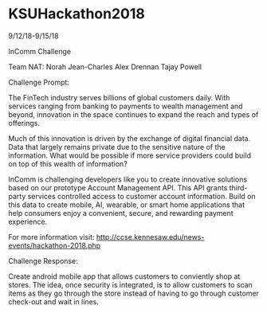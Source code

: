 # KSUHackathon2018

9/12/18-9/15/18

InComm Challenge

Team NAT: 
Norah Jean-Charles
Alex Drennan
Tajay Powell

Challenge Prompt: 

The FinTech industry serves billions of global customers daily. With services ranging from banking to payments to wealth management and beyond, innovation in the space continues to expand the reach and types of offerings. 

Much of this innovation is driven by the exchange of digital financial data. Data that largely remains private due to the sensitive nature of the information. What would be possible if more service providers could build on top of this wealth of information?

InComm is challenging developers like you to create innovative solutions based on our prototype Account Management API. This API grants third-party services controlled access to customer account information. Build on this data to create mobile, AI, wearable, or smart home applications that help consumers enjoy a convenient, secure, and rewarding payment experience.

For more information visit: http://ccse.kennesaw.edu/news-events/hackathon-2018.php

Challenge Response:

Create android mobile app that allows customers to conviently shop at stores. The idea, once security is integrated, is to allow customers to scan items as they go through the store instead of having to go through customer check-out and wait in lines. 








